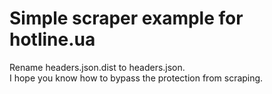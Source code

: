 # Simple scraper example for hotline.ua  
Rename headers.json.dist to headers.json.  
I hope you know how to bypass the protection from scraping.